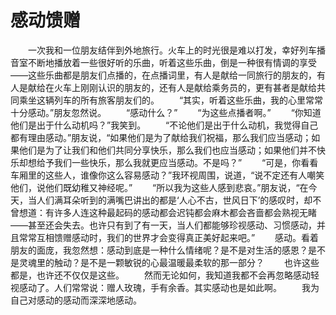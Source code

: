 # 感动馈赠
　　一次我和一位朋友结伴到外地旅行。火车上的时光很是难以打发，幸好列车播音室不断地播放着一些很好听的乐曲，听着这些乐曲，倒是一种很有情调的享受——这些乐曲都是朋友们点播的，在点播词里，有人是献给一同旅行的朋友的，有人是献给在火车上刚刚认识的朋友的，还有人是献给乘务员的，更有甚者是献给共同乘坐这辆列车的所有旅客朋友们的。 
　　“其实，听着这些乐曲，我的心里常常十分感动。”朋友忽然说。 
　　“感动什么？” 
　　“为这些点播者啊。” 
　　“你知道他们是出于什么动机吗？”我笑到。 
　　“不论他们是出于什么动机，我觉得自己都有理由感动。”朋友说，“如果他们是为了献给我们祝福，那么我们应当感动；如果他们是为了让我们和他们共同分享快乐，那么我们也应当感动；如果他们并不快乐却想给予我们一些快乐，那么我就更应当感动。不是吗？” 
　　“可是，你看看车厢里的这些人，谁像你这么容易感动？”我环视周围，说道，“说不定还有人嘲笑他们，说他们既幼稚又神经呢。” 
　　“所以我为这些人感到悲哀。”朋友说，“在今天，当人们满耳朵听到的满嘴巴讲出的都是‘人心不古，世风日下’的感叹时，却不曾想道：有许多人连这种最起码的感动都会迟钝都会麻木都会吝啬都会熟视无睹——甚至还会失去。也许只有到了有一天，当人们都能够珍视感动、习惯感动，并且常常互相馈赠感动时，我们的世界才会变得真正美好起来吧。” 
　　感动。看着朋友的面庞，我忽然想：感动到底是一种什么情绪呢？是不是对生活的感恩？是不是灵魂里的触动？是不是一颗敏锐的心最温暖最柔软的那一部分？ 
　　也许这些都是，也许还不仅仅是这些。 
　　然而无论如何，我知道我都不会再忽略感动轻视感动了。人们常常说：赠人玫瑰，手有余香。其实感动也是如此啊。 
　　我为自己对感动的感动而深深地感动。
 